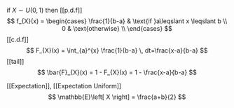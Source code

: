 if $X\sim U(0,1)$ then
[[p.d.f]]
$$
f_{X}(x) = \begin{cases}
	\frac{1}{b-a} & \text{if }a\leqslant x \leqslant b \\
	0 & \text{otherwise} \\
\end{cases}
$$
[[c.d.f]]
$$
	F_{X}(x) = \int_{a}^{x} \frac{1}{b-a} \, dt=\frac{x-a}{b-a} 
$$
[[tail]]
$$
	\bar{F}_{X}(x) = 1 - F_{X}(x) = 1 - \frac{x-a}{b-a}
$$

[[Expectation]], [[Expectation Uniform]]
$$
\mathbb{E}\left[ X \right] = \frac{a+b}{2}
$$
